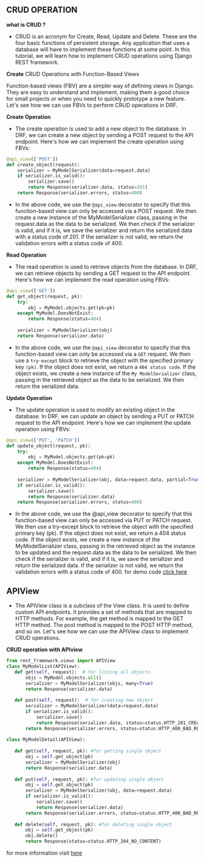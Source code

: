 ## CRUD OPERATION
**what is CRUD ?**
-  CRUD is an acronym for Create, Read, Update and Delete. These are the four basic functions of persistent storage. Any application that uses a database will have to implement these functions at some point. In this tutorial, we will learn how to implement CRUD operations using Django REST framework.

**Create**
CRUD Operations with Function-Based Views

Function-based views (FBV) are a simpler way of defining views in Django. They are easy to understand and implement, making them a good choice for small projects or when you need to quickly prototype a new feature. Let's see how we can use FBVs to perform CRUD operations in DRF.

**Create Operation**

- The create operation is used to add a new object to the database. In DRF, we can create a new object by sending a POST request to the API endpoint. Here's how we can implement the create operation using FBVs:

```python
@api_view(['POST'])
def create_object(request):
    serializer = MyModelSerializer(data=request.data)
    if serializer.is_valid():
        serializer.save()
        return Response(serializer.data, status=201)
    return Response(serializer.errors, status=400)
```

- In the above code, we use the `@api_view` decorator to specify that this function-based view can only be accessed via a POST request. We then create a new instance of the MyModelSerializer class, passing in the request.data as the data to be serialized. We then check if the serializer is valid, and if it is, we save the serializer and return the serialized data with a status code of 201. If the serializer is not valid, we return the validation errors with a status code of 400.

**Read Operation**
- The read operation is used to retrieve objects from the database. In DRF, we can retrieve objects by sending a GET request to the API endpoint. Here's how we can implement the read operation using FBVs:

```python
@api_view(['GET'])
def get_object(request, pk):
    try:
        obj = MyModel.objects.get(pk=pk)
    except MyModel.DoesNotExist:
        return Response(status=404)
    
    serializer = MyModelSerializer(obj)
    return Response(serializer.data)
```
- In the above code, we use the `@api_view` decorator to specify that this function-based view can only be accessed via a `GET` request. We then use a `try-except` block to retrieve the object with the specified primary key `(pk)`. If the object does not exist, we return a `404 status code`. If the object exists, we create a new instance of the `My ModelSerializer` class, passing in the retrieved object as the data to be serialized. We then return the serialized data.

**Update Operation**

- The update operation is used to modify an existing object in the database. In DRF, we can update an object by sending a PUT or PATCH request to the API endpoint. Here's how we can implement the update operation using FBVs:

```python
@api_view(['PUT', 'PATCH'])
def update_object(request, pk):
    try:
        obj = MyModel.objects.get(pk=pk)
    except MyModel.DoesNotExist:
        return Response(status=404)
    
    serializer = MyModelSerializer(obj, data=request.data, partial=True)
    if serializer.is_valid():
        serializer.save()
        return Response(serializer.data)
    return Response(serializer.errors, status=400)

```

- In the above code, we use the @api_view decorator to specify that this function-based view can only be accessed via PUT or PATCH request. We then use a try-except block to retrieve the object with the specified primary key (pk). If the object does not exist, we return a 404 status code. If the object exists, we create a new instance of the MyModelSerializer class, passing in the retrieved object as the instance to be updated and the request.data as the data to be serialized. We then check if the serializer is valid, and if it is, we save the serializer and return the serialized data. If the serializer is not valid, we return the validation errors with a status code of 400.
for demo code [click here](../API/views.py)

## APIView
- The APIView class is a subclass of the View class. It is used to define custom API endpoints. It provides a set of methods that are mapped to HTTP methods. For example, the get method is mapped to the GET HTTP method. The post method is mapped to the POST HTTP method, and so on. Let's see how we can use the APIView class to implement CRUD operations.

**CRUD operation with APIview**
 
 ```python
from rest_framework.views import APIView
class MyModelList(APIView):
    def get(self, request):  # for listing all objects
        objs = MyModel.objects.all()
        serializer = MyModelSerializer(objs, many=True)
        return Response(serializer.data)
    
    def post(self, request):  # for creating new object
        serializer = MyModelSerializer(data=request.data)
        if serializer.is_valid():
            serializer.save()
            return Response(serializer.data, status=status.HTTP_201_CREATED)
        return Response(serializer.errors, status=status.HTTP_400_BAD_REQUEST)
    
class MyModelDetail(APIView):
   
    def get(self, request, pk): #for getting single object
        obj = self.get_object(pk)
        serializer = MyModelSerializer(obj)
        return Response(serializer.data)
    
    def put(self, request, pk): #for updating single object
        obj = self.get_object(pk)
        serializer = MyModelSerializer(obj, data=request.data)
        if serializer.is_valid():
            serializer.save()
            return Response(serializer.data)
        return Response(serializer.errors, status=status.HTTP_400_BAD_REQUEST)
    
    def delete(self, request, pk): #for deleting single object
        obj = self.get_object(pk)
        obj.delete()
        return Response(status=status.HTTP_204_NO_CONTENT)
```


for more information visit [here](https://www.django-rest-framework.org/tutorial/quickstart/)


